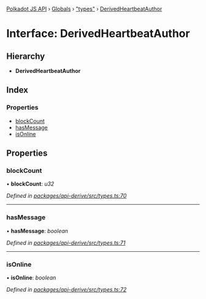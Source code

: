 [Polkadot JS API](../README.md) › [Globals](../globals.md) › ["types"](../modules/_types_.md) › [DerivedHeartbeatAuthor](_types_.derivedheartbeatauthor.md)

# Interface: DerivedHeartbeatAuthor

## Hierarchy

* **DerivedHeartbeatAuthor**

## Index

### Properties

* [blockCount](_types_.derivedheartbeatauthor.md#blockcount)
* [hasMessage](_types_.derivedheartbeatauthor.md#hasmessage)
* [isOnline](_types_.derivedheartbeatauthor.md#isonline)

## Properties

###  blockCount

• **blockCount**: *u32*

*Defined in [packages/api-derive/src/types.ts:70](https://github.com/polkadot-js/api/blob/01a4d6b4a/packages/api-derive/src/types.ts#L70)*

___

###  hasMessage

• **hasMessage**: *boolean*

*Defined in [packages/api-derive/src/types.ts:71](https://github.com/polkadot-js/api/blob/01a4d6b4a/packages/api-derive/src/types.ts#L71)*

___

###  isOnline

• **isOnline**: *boolean*

*Defined in [packages/api-derive/src/types.ts:72](https://github.com/polkadot-js/api/blob/01a4d6b4a/packages/api-derive/src/types.ts#L72)*
